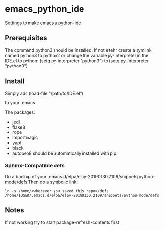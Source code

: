 # emacs_python_ide
Settings to make emacs a python-ide

## Prerequisites
The command python3 should be installed.
If not eitehr create a symlink named python3 to python2
or change the variable py-interpreter in the IDE.el to python:
(setq py-interpreter "python3") to (setq py-interpreter "python3")  

## Install
Simply add 
(load-file "/path/to/IDE.el")

to your .emacs

The packages:
- jedi
- flake8
- rope
- importmagic
- yapf
- black
- autopep8
should be automatically installed
with pip.


### Sphinx-Compatible defs
Do a backup of your .emacs.d/elpa/elpy-20190130.2109/snippets/python-mode/defs
Then do a symbolic link:
```
ln -s /home/<wherever_you_saved_this_repo>/defs /home/$USER/.emacs.d/elpa/elpy-20190130.2109/snippets/python-mode/defs
```

## Notes

If not working try to start package-refresh-contents first
